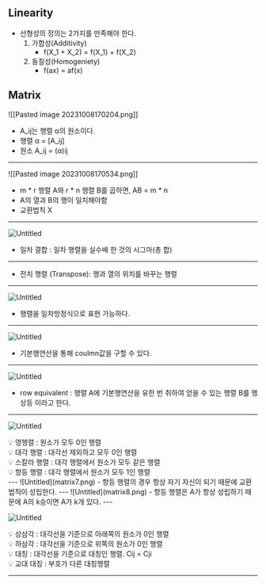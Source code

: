 ## Linearity
- 선형성의 정의는 2가지를 만족해야 한다.
	1. 가합성(Additivity)
		- f(X_1 + X_2) = f(X_1) + f(X_2)
	1.  동질성(Homogeniety)
		- f(ax) = af(x)


## Matrix

![[Pasted image 20231008170204.png]]
- A_ij는 행렬 α의 원소이다.
- 행렬 α = [A_ij]
- 원소 A_ij = (α)ij
---
![[Pasted image 20231008170534.png]]

- m * r 행렬 A와 r * n 행렬 B를 곱하면, AB = m * n
- A의 열과 B의 행이 일치해야함
- 교환법칙 X
---
![Untitled](matrix1.png)

- 일차 결합 : 일차 행렬을 실수배 한 것의 시그마(총 합)

---
- 전치 행렬 (Transpose): 행과 열의 위치를 바꾸는 행렬
---

![Untitled](martrix5.png)
- 행렬을 일차방정식으로 표현 가능하다.
---

![Untitled](matrix3.png)

- 기본행연산을 통해 coulmn값을 구할 수 있다.

---


![Untitled](matrix4.png)
- row equivalent : 행렬 A에 기본행연산을 유한 번 취하여 얻을 수 있는 행렬 B를 행상등 이라고 한다.
---

![Untitled](matrix6.png)
<aside> 💡 영행렬 : 원소가 모두 0인 행렬

</aside>

<aside> 💡 대각 행렬 : 대각선 제외하고 모두 0인 행렬

</aside>

<aside> 💡 스칼라 행렬 : 대각 행렬에서 원소가 모두 같은 행렬

</aside>

<aside> 💡 항등 행렬 : 대각 행렬에서 원소가 모두 1인 행렬

</aside>
---
![Untitled](matrix7.png)
- 항등 행렬의 경우 항상 자기 자신이 되기 때문에 교환 법칙이 성립한다.
---
![Untitled](matrix8.png)
- 항등 행렬은 A가 항상 성립하기 때문에 A의 k승이면 A가 k개 있다.
---

![Untitled](matrix9.png)
<aside> 💡 상삼각 : 대각선을 기준으로 아래쪽의 원소가 0인 행렬

</aside>

<aside> 💡 하삼각 : 대각선을 기준으로 위쪽의 원소가 0인 행렬

</aside>

<aside> 💡 대칭 : 대각선을 기준으로 대칭인 행렬. Cij = Cji

</aside>

<aside> 💡 교대 대칭 : 부호가 다른 대칭행렬

</aside>

---
